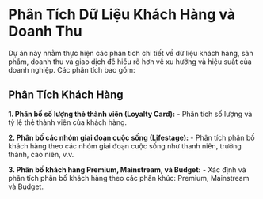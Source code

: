 # Phân Tích Dữ Liệu Khách Hàng và Doanh Thu
Dự án này nhằm thực hiện các phân tích chi tiết về dữ liệu khách hàng, sản phẩm, doanh thu và giao dịch để hiểu rõ hơn về xu hướng và hiệu suất của doanh nghiệp. Các phân tích bao gồm:
## Phân Tích Khách Hàng
  **1. Phân bố số lượng thẻ thành viên (Loyalty Card):**
      - Phân tích số lượng và tỷ lệ thẻ thành viên của khách hàng.
      
  **2. Phân bố các nhóm giai đoạn cuộc sống (Lifestage):**
      - Phân tích phân bố khách hàng theo các nhóm giai đoạn cuộc sống như thanh niên, trưởng thành, cao niên, v.v.
      
  **3. Phân bố khách hàng Premium, Mainstream, và Budget:**
      - Xác định và phân tích phân bố khách hàng theo các phân khúc: Premium, Mainstream và Budget.
